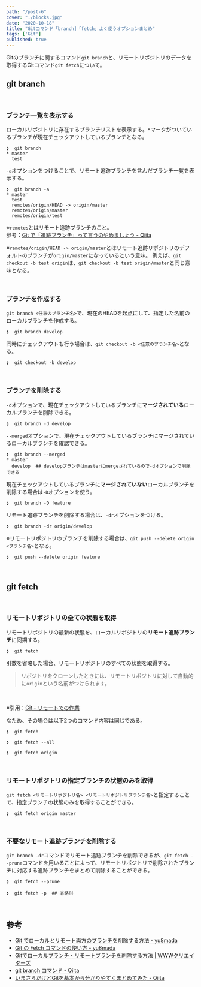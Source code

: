 ```yaml
---
path: "/post-6"
cover: "./blocks.jpg"
date: "2020-10-18"
title: "Gitコマンド「branch]「fetch」よく使うオプションまとめ"
tags: ['Git']
published: true
---
```


Gitのブランチに関するコマンド`git branch`と、リモートリポジトリのデータを取得するGitコマンド`git fetch`について。

## git branch

<br>

### ブランチ一覧を表示する

ローカルリポジトリに存在するブランチリストを表示する。`*`マークがついているブランチが現在チェックアウトしているブランチとなる。

```shell:title=zsh
❯  git branch
* master
  test
```

`-a`オプションをつけることで、リモート追跡ブランチを含んだブランチ一覧を表示する。

```shell:title=zsh
❯  git branch -a
* master
  test
  remotes/origin/HEAD -> origin/master
  remotes/origin/master
  remotes/origin/test
```

※`remotes`とはリモート追跡ブランチのこと。<br>
参考：[Git で「追跡ブランチ」って言うのやめましょう - Qiita](https://qiita.com/uasi/items/69368c17c79e99aaddbf)

※`remotes/origin/HEAD -> origin/master`とはリモート追跡リポジトリのデフォルトのブランチが`origin/master`になっているという意味。
例えば、`git checkout -b test origin`は、`git checkout -b test origin/master`と同じ意味となる。

<br>

### ブランチを作成する

`git branch <任意のブランチ名>`で、現在のHEADを起点にして、指定した名前のローカルブランチを作成する。

```shell:title=developという名前のブランチを作成する場合
❯  git branch develop
```

同時にチェックアウトも行う場合は、`git checkout -b <任意のブランチ名>`となる。

```shell:title=developという名前のブランチを作成するして、チェックアウトも行う場合
❯  git checkout -b develop
```

<br>

### ブランチを削除する

`-d`オプションで、現在チェックアウトしているブランチに**マージされている**ローカルブランチを削除できる。

```shell:title=developブランチを削除する場合
❯  git branch -d develop
```

`--merged`オプションで、現在チェックアウトしているブランチにマージされているローカルブランチを確認できる。

```shell:title=zsh
❯  git branch --merged
* master
  develop  ## developブランチはmasterにmergeされているので-dオプションで削除できる
```

現在チェックアウトしているブランチに**マージされていない**ローカルブランチを削除する場合は`-D`オプションを使う。

```shell:title=featureブランチを削除する場合
❯  git branch -D feature
```

リモート追跡ブランチを削除する場合は、`-dr`オプションをつける。

```shell:title=developブランチのリモート追跡ブランチを削除する場合
❯  git branch -dr origin/develop
```

※リモートリポジトリのブランチを削除する場合は、`git push --delete origin <ブランチ名>`となる。

```shell:title=リモートリポジトリのfeatureブランチを削除する場合
❯  git push --delete origin feature
```

<br>

## git fetch

<br>

### リモートリポジトリの全ての状態を取得

リモートリポジトリの最新の状態を、ローカルリポジトリの**リモート追跡ブランチ**に同期する。

```shell:title=zsh
❯  git fetch
```

引数を省略した場合、リモートリポジトリのすべての状態を取得する。

>リポジトリをクローンしたときには、リモートリポジトリに対して自動的に`origin`という名前がつけられます。

<br>

※引用：[Git - リモートでの作業](https://git-scm.com/book/ja/v2/Git-%E3%81%AE%E5%9F%BA%E6%9C%AC-%E3%83%AA%E3%83%A2%E3%83%BC%E3%83%88%E3%81%A7%E3%81%AE%E4%BD%9C%E6%A5%AD#r_remote_repos)

なため、その場合は以下2つのコマンド内容は同じである。

```shell:title=zsh
❯  git fetch

❯  git fetch --all

❯  git fetch origin
```

<br>

### リモートリポジトリの指定ブランチの状態のみを取得

`git fetch <リモートリポジトリ名> <リモートリポジトリブランチ名>`と指定することで、指定ブランチの状態のみを取得することができる。

```shell:title=リモートリポジトリ（origin）のmasterブランチのみをfetchする場合
❯  git fetch origin master
```

<br>

### 不要なリモート追跡ブランチを削除する

`git branch -dr`コマンドでリモート追跡ブランチを削除できるが、`git fetch --prune`コマンドを用いることによって、リモートリポジトリで削除されたブランチに対応する追跡ブランチをまとめて削除することができる。

```shell:title=リモートリポジトリ（origin）で削除されたブランチに対応する追跡ブランチを削除する場合
❯  git fetch --prune

❯  git fetch -p  ## 省略形
```

<br>

## 参考

- [Git でローカルとリモート両方のブランチを削除する方法 - yu8mada](https://yu8mada.com/2018/08/13/how-to-delete-both-local-and-remote-branches-in-git/)
- [Git の Fetch コマンドの使い方 - yu8mada](https://yu8mada.com/2018/06/07/how-to-use-git-s-fetch-command/)
- [Gitでローカルブランチ・リモートブランチを削除する方法 | WWWクリエイターズ](https://www-creators.com/archives/1062)
- [git branch コマンド - Qiita](https://qiita.com/chihiro/items/e178e45a7fd5a2fb4599)
- [いまさらだけどGitを基本から分かりやすくまとめてみた - Qiita](https://qiita.com/gold-kou/items/7f6a3b46e2781b0dd4a0)
